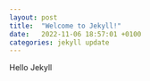 ```yaml
---
layout: post
title:  "Welcome to Jekyll!"
date:   2022-11-06 18:57:01 +0100
categories: jekyll update
---
```

Hello Jekyll

[jekyll-docs]: https://jekyllrb.com/docs/home
[jekyll-gh]:   https://github.com/jekyll/jekyll
[jekyll-talk]: https://talk.jekyllrb.com/

